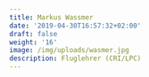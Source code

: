 ```yaml
---
title: Markus Wassmer
date: '2019-04-30T16:57:32+02:00'
draft: false
weight: '16'
image: /img/uploads/wasmer.jpg
description: Fluglehrer (CRI/LPC)
---
```


